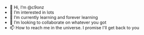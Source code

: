 - 👋 Hi, I’m @c9onz
- 👀 I’m interested in lots
- 🌱 I’m currently learning and forever learning
- 💞️ I’m looking to collaborate on whatever you got
- 📫 How to reach me in the universe. I promise I'll get back to you

<!---
c9onz/c9onz is a ✨ special ✨ repository because its `README.md` (this file) appears on your GitHub profile.
You can click the Preview link to take a look at your changes.
--->
